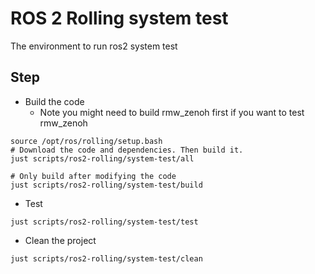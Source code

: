 # ROS 2 Rolling system test

The environment to run ros2 system test

## Step

* Build the code
  * Note you might need to build rmw_zenoh first if you want to test rmw_zenoh

```shell
source /opt/ros/rolling/setup.bash
# Download the code and dependencies. Then build it.
just scripts/ros2-rolling/system-test/all

# Only build after modifying the code
just scripts/ros2-rolling/system-test/build
```

* Test

```shell
just scripts/ros2-rolling/system-test/test
```

* Clean the project

```shell
just scripts/ros2-rolling/system-test/clean
```
